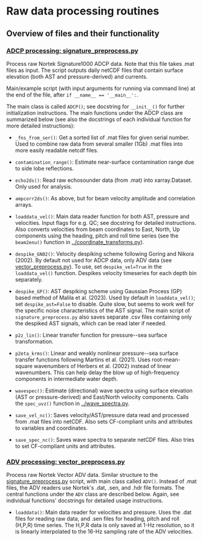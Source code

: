 # Raw data processing routines

## Overview of files and their functionality

### [ADCP processing: signature_preprocess.py](signature_preprocess.py)

Process raw Nortek Signature1000 ADCP data. Note that this file takes .mat files as input. The script outputs daily netCDF files that contain surface elevation (both AST and pressure-derived) and currents.

Main/example script (with input arguments for running via command line) at the end of the file, after `if __name__ == '__main__':`.

The main class is called `ADCP()`; see docstring for `__init__()` for further initialization instructions. The main functions under the ADCP class are summarized below (see also the docstrings of each individual function for more detailed instructions):

* `_fns_from_ser()`: Get a sorted list of .mat files for given serial number. Used to combine raw data from several smaller (1Gb) .mat files into more easily readable netcdf files.

* `contamination_range()`: Estimate near-surface contamination range due to side lobe reflections.

* `echo2ds()`: Read raw echosounder data (from .mat) into xarray.Dataset. Only used for analysis.

* `ampcorr2ds()`: As above, but for beam velocity amplitude and correlation arrays.

* `loaddata_vel()`: Main data reader function for both AST, pressure and velocities. Input flags for e.g. QC; see docstring for detailed instructions. Also converts velocities from beam coordinates to East, North, Up components using the heading, pitch and roll time series (see the `beam2enu()` function in [../coordinate_transforms.py](../coordinate_transforms.py)).

* `despike_GN02()`: Velocity despiking scheme following Goring and Nikora (2002). By default not used for ADCP data, only ADV data (see [vector_preprocess.py](vector_preprocess.py)). To use, set `despike_vel=True` in the `loaddata_vel()` function. Despikes velocity timeseries for each depth bin separately.

* `despike_GP()`: AST despiking scheme using Gaussian Process (GP) based method of Malila et al. (2023). Used by default in `loaddata_vel()`; set `despike_ast=False` to disable. Quite slow, but seems to work well for the specific noise characteristics of the AST signal. The main script of `signature_preprocess.py` also saves separate .csv files containing only the despiked AST signals, which can be read later if needed.

* `p2z_lin()`: Linear transfer function for pressure--sea surface transformation.

* `p2eta_krms()`: Linear and weakly nonlinear pressure--sea surface transfer functions following Martins et al. (2021). Uses root-mean-square wavenumbers of Herbers et al. (2002) instead of linear wavenumbers. This can help delay the blow up of high-frequency components in intermediate water depth.

* `wavespec()`: Estimate (directional) wave spectra using surface elevation (AST or pressure-derived) and East/North velocity components. Calls the `spec_uvz()` function in [../wave_spectra.py](../wave_spectra.py).

* `save_vel_nc()`: Saves velocity/AST/pressure data read and processed from .mat files into netCDF. Also sets CF-compliant units and attributes to variables and coordinates.

* `save_spec_nc()`: Saves wave spectra to separate netCDF files. Also tries to set CF-compliant units and attributes.

### [ADV processing: vector_preprocess.py](vector_preprocess.py) 

Process raw Nortek Vector ADV data. Similar structure to the [signature_preprocess.py](signature_preprocess.py) script, with main class called `ADV()`. Instead of .mat files, the ADV readers use Nortek's .dat, .sen, and .hdr file formats. The central functions under the `ADV` class are described below. Again, see individual functions' docstrings for detailed usage instructions.

* `loaddata()`: Main data reader for velocities and pressure. Uses the .dat files for reading raw data, and .sen files for heading, pitch and roll (H,P,R) time series. The H,P,R data is only saved at 1-Hz resolution, so it is linearly interpolated to the 16-Hz sampling rate of the ADV velocities.
